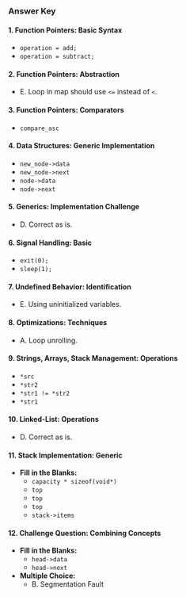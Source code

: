 ### Answer Key

#### 1. Function Pointers: Basic Syntax
- `operation = add;`
- `operation = subtract;`

#### 2. Function Pointers: Abstraction
- E. Loop in map should use `<=` instead of `<`.

#### 3. Function Pointers: Comparators
- `compare_asc`

#### 4. Data Structures: Generic Implementation
- `new_node->data`
- `new_node->next`
- `node->data`
- `node->next`

#### 5. Generics: Implementation Challenge
- D. Correct as is.

#### 6. Signal Handling: Basic
- `exit(0);`
- `sleep(1);`

#### 7. Undefined Behavior: Identification
- E. Using uninitialized variables.

#### 8. Optimizations: Techniques
- A. Loop unrolling.

#### 9. Strings, Arrays, Stack Management: Operations
- `*src`
- `*str2`
- `*str1 != *str2`
- `*str1`

#### 10. Linked-List: Operations
- D. Correct as is.

#### 11. Stack Implementation: Generic
- **Fill in the Blanks:**
  - `capacity * sizeof(void*)`
  - `top`
  - `top`
  - `top`
  - `stack->items`

#### 12. Challenge Question: Combining Concepts
- **Fill in the Blanks:** 
  - `head->data`
  - `head->next`
- **Multiple Choice:** 
  - B. Segmentation Fault

